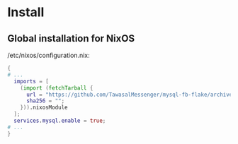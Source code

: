 # Install

## Global installation for NixOS

/etc/nixos/configuration.nix:

```nix
{
# ...
  imports = [
    (import (fetchTarball {
      url = "https://github.com/TawasalMessenger/mysql-fb-flake/archive/prod8-202009.tar.gz";
      sha256 = "";
    })).nixosModule
  ];
  services.mysql.enable = true;
# ...
}
```
